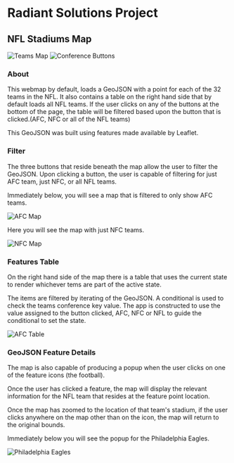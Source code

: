 # Radiant Solutions Project

## NFL Stadiums Map

![Teams Map](https://user-images.githubusercontent.com/25868208/46871910-a5b19280-ce00-11e8-8514-f49f39a0c704.png)
![Conference Buttons](https://user-images.githubusercontent.com/25868208/46871998-ea3d2e00-ce00-11e8-9070-daa26a6aa850.png)


### About 

This webmap by default, loads a GeoJSON with a point for each of the 32 teams in the NFL. It also contains a table on the right hand side that by default loads all NFL teams. If the user clicks on any of the buttons at the bottom of the page, the table will be filtered based upon the button that is clicked.(AFC, NFC or all of the NFL teams)

This GeoJSON was built using features made available by Leaflet.

### Filter

The three buttons that reside beneath the map allow the user to filter the GeoJSON. Upon clicking a button, the user is capable of filtering for just AFC team, just NFC, or all NFL teams. 

Immediately below, you will see a map that is filtered to only show AFC teams.


![AFC Map](https://user-images.githubusercontent.com/25868208/46872035-10fb6480-ce01-11e8-9b1a-d7cb02255c63.png)

Here you will see the map with just NFC teams.

![NFC Map](https://user-images.githubusercontent.com/25868208/46872110-47d17a80-ce01-11e8-98cb-a132c322c447.png)


### Features Table

On the right hand side of the map there is a table that uses the current state to render whichever tems are part of the active state.

The items are filtered by iterating of the GeoJSON. A conditional is used to check the teams conference key value. The app is constructed to use the value assigned to the button clicked, AFC, NFC or NFL to guide the conditional to set the state.

![AFC Table](https://user-images.githubusercontent.com/25868208/46432695-dcaae880-c71c-11e8-8109-1dadedd14b0b.png)


### GeoJSON Feature Details

The map is also capable of producing a popup when the user clicks on one of the feature icons (the football).

Once the user has clicked a feature, the map will display the relevant information for the NFL team that resides at the feature point location.

Once the map has zoomed to the location of that team's stadium, if the user clicks anywhere on the map other than on the icon, the map will return to the original bounds.

Immediately below you will see the popup for the Philadelphia Eagles.

![Philadelphia Eagles](https://user-images.githubusercontent.com/25868208/46872568-7c920180-ce02-11e8-8aa8-a8db8d881810.png)
